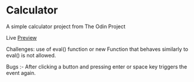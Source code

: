 # Calculator
A simple calculator project from The Odin Project

Live [Preview](https://a6ih.github.io/Calculator/)

Challenges: use of eval() function or new Function
that behaves similarly to eval() is not allowed.

Bugs :- After clicking a button and pressing enter or space key
triggers the event again.